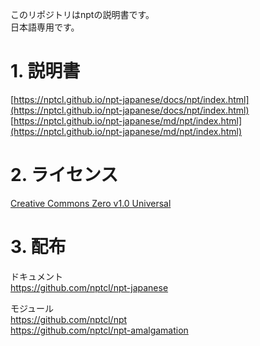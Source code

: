 このリポジトリはnptの説明書です。  
日本語専用です。


# 1. 説明書

[https://nptcl.github.io/npt-japanese/docs/npt/index.html](https://nptcl.github.io/npt-japanese/docs/npt/index.html)
[https://nptcl.github.io/npt-japanese/md/npt/index.html](https://nptcl.github.io/npt-japanese/md/npt/index.html)  


# 2. ライセンス

[Creative Commons Zero v1.0 Universal](LICENSE)


# 3. 配布

ドキュメント  
https://github.com/nptcl/npt-japanese

モジュール  
https://github.com/nptcl/npt  
https://github.com/nptcl/npt-amalgamation

